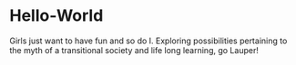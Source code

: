 # Hello-World
Girls just want to have fun and so do I. Exploring possibilities pertaining to the myth of a transitional society and life long learning, go Lauper!
